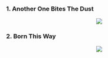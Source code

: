 ### 1. Another One Bites The Dust
<p align="center"> 
  <img src="https://user-images.githubusercontent.com/23150134/58760019-4b09aa00-853b-11e9-9f42-51207b2b1b9c.png">
</p>

### 2. Born This Way
<p align="center"> 
  <img src="https://user-images.githubusercontent.com/23150134/58760012-2ca3ae80-853b-11e9-8929-abdfe40737fa.png">
</p>
